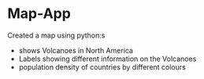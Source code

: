 # Map-App
Created a map using python:s
* shows Volcanoes in North America
* Labels showing different information on the Volcanoes
* population density of countries by different colours
